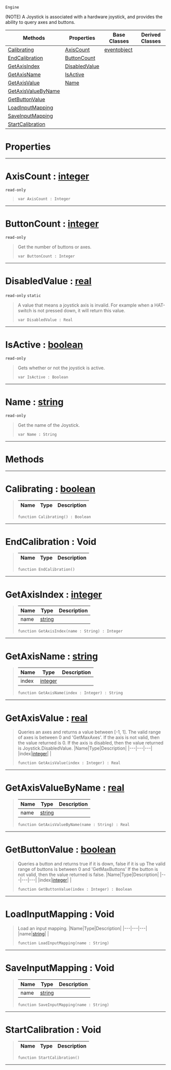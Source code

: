  `Engine`

(NOTE) A Joystick is associated with a hardware joystick, and provides the ability to query axes and buttons.

|Methods|Properties|Base Classes|Derived Classes|
|---|---|---|---|
|[ Calibrating](joystick.md#calibrating-zilch-engine)|[ AxisCount](joystick.md#axiscount-zilch-engine-do)|[eventobject](eventobject.md)| |
|[ EndCalibration](joystick.md#endcalibration-void)|[ ButtonCount](joystick.md#buttoncount-zilch-engine)| | |
|[ GetAxisIndex](joystick.md#getaxisindex-zilch-engine)|[ DisabledValue](joystick.md#disabledvalue-zilch-engin)| | |
|[ GetAxisName](joystick.md#getaxisname-zilch-engine)|[ IsActive](joystick.md#isactive-zilch-engine-doc)| | |
|[ GetAxisValue](joystick.md#getaxisvalue-zilch-engine)|[ Name](joystick.md#name-zilch-engine-documen)| | |
|[ GetAxisValueByName](joystick.md#getaxisvaluebyname-zero)| | | |
|[ GetButtonValue](joystick.md#getbuttonvalue-zilch-engi)| | | |
|[ LoadInputMapping](joystick.md#loadinputmapping-void)| | | |
|[ SaveInputMapping](joystick.md#saveinputmapping-void)| | | |
|[ StartCalibration](joystick.md#startcalibration-void)| | | |


 #  Properties


---  
 #  AxisCount : [integer](../nada_base_types/integer.md)

 `read-only`

> 
> ``` lang=cpp, name=Nada
> var AxisCount : Integer


---  
 #  ButtonCount : [integer](../nada_base_types/integer.md)

 `read-only`

> Get the number of buttons or axes.
> ``` lang=cpp, name=Nada
> var ButtonCount : Integer


---  
 #  DisabledValue : [real](../nada_base_types/real.md)

 `read-only` `static`

> A value that means a joystick axis is invalid. For example when a HAT-switch is not pressed down, it will return this value.
> ``` lang=cpp, name=Nada
> var DisabledValue : Real


---  
 #  IsActive : [boolean](../nada_base_types/boolean.md)

 `read-only`

> Gets whether or not the joystick is active.
> ``` lang=cpp, name=Nada
> var IsActive : Boolean


---  
 #  Name : [string](../nada_base_types/string.md)

 `read-only`

> Get the name of the Joystick.
> ``` lang=cpp, name=Nada
> var Name : String


---  
 #  Methods


---  
 #  Calibrating : [boolean](../nada_base_types/boolean.md)

> 
> |Name|Type|Description|
> |---|---|---|
> ``` lang=cpp, name=Nada
> function Calibrating() : Boolean
> ``` 


---  
 #  EndCalibration : Void

> 
> |Name|Type|Description|
> |---|---|---|
> ``` lang=cpp, name=Nada
> function EndCalibration()
> ``` 


---  
 #  GetAxisIndex : [integer](../nada_base_types/integer.md)

> 
> |Name|Type|Description|
> |---|---|---|
> |name|[string](../nada_base_types/string.md)| |
> ``` lang=cpp, name=Nada
> function GetAxisIndex(name : String) : Integer
> ``` 


---  
 #  GetAxisName : [string](../nada_base_types/string.md)

> 
> |Name|Type|Description|
> |---|---|---|
> |index|[integer](../nada_base_types/integer.md)| |
> ``` lang=cpp, name=Nada
> function GetAxisName(index : Integer) : String
> ``` 


---  
 #  GetAxisValue : [real](../nada_base_types/real.md)

> Queries an axes and returns a value between [-1, 1]. The valid range of axes is between 0 and 'GetMaxAxes'. If the axis is not valid, then the value returned is 0. If the axis is disabled, then the value returned is Joystick.DisabledValue.
> |Name|Type|Description|
> |---|---|---|
> |index|[integer](../nada_base_types/integer.md)| |
> ``` lang=cpp, name=Nada
> function GetAxisValue(index : Integer) : Real
> ``` 


---  
 #  GetAxisValueByName : [real](../nada_base_types/real.md)

> 
> |Name|Type|Description|
> |---|---|---|
> |name|[string](../nada_base_types/string.md)| |
> ``` lang=cpp, name=Nada
> function GetAxisValueByName(name : String) : Real
> ``` 


---  
 #  GetButtonValue : [boolean](../nada_base_types/boolean.md)

> Queries a button and returns true if it is down, false if it is up The valid range of buttons is between 0 and 'GetMaxButtons' If the button is not valid, then the value returned is false.
> |Name|Type|Description|
> |---|---|---|
> |index|[integer](../nada_base_types/integer.md)| |
> ``` lang=cpp, name=Nada
> function GetButtonValue(index : Integer) : Boolean
> ``` 


---  
 #  LoadInputMapping : Void

> Load an input mapping.
> |Name|Type|Description|
> |---|---|---|
> |name|[string](../nada_base_types/string.md)| |
> ``` lang=cpp, name=Nada
> function LoadInputMapping(name : String)
> ``` 


---  
 #  SaveInputMapping : Void

> 
> |Name|Type|Description|
> |---|---|---|
> |name|[string](../nada_base_types/string.md)| |
> ``` lang=cpp, name=Nada
> function SaveInputMapping(name : String)
> ``` 


---  
 #  StartCalibration : Void

> 
> |Name|Type|Description|
> |---|---|---|
> ``` lang=cpp, name=Nada
> function StartCalibration()
> ``` 


---  
 

 